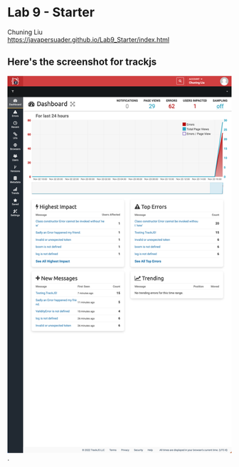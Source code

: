 # Lab 9 - Starter
Chuning Liu\
https://javapersuader.github.io/Lab9_Starter/index.html
## Here's the screenshot for trackjs

![trackjs](Trackjs.png).
